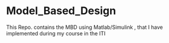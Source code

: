 # Model_Based_Design
This Repo. contains the MBD using Matlab/Simulink , that I have implemented during my course in the ITI
